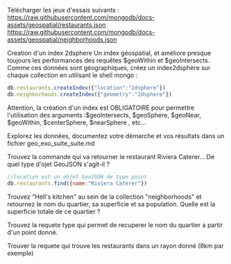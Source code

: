 Télécharger les jeux d'essais suivants :
https://raw.githubusercontent.com/mongodb/docs-assets/geospatial/restaurants.json
https://raw.githubusercontent.com/mongodb/docs-assets/geospatial/neighborhoods.json

Creation d'un index 2dsphere
Un index géospatial, et améliore presque toujours les performances des requêtes $geoWithin et $geoIntersects. Comme ces données sont géographiques, créez un index2dsphère sur chaque collection en utilisant le shell mongo :
```js
db.restaurants.createIndex({"location":"2dsphere"})
db.neighborhoods.createIndex({"geometry":"2dsphere"})
```

Attention, la création d'un index est OBLIGATOIRE pour permettre l'utilisation des arguments :$geoIntersects, $geoSphere, $geoNear, $geoWithin, $centerSphere, $nearSphere , etc...

Explorez les données, documentez votre démarche et vos résultats dans un fichier geo_exo_suite_suite.md

Trouvez la commande qui va retourner le restaurant Riviera Caterer... De quel type d'ojet GeoJSON s'agit-il ?
```js
//location est un objet GeoJSON de type point
db.restaurants.find({name:"Riviera Caterer"})
```
Trouvez "Hell's kitchen" au sein de la collection "neighborhoods" et retournez le nom du quartier, sa superficie et sa population. Quelle est la superficie totale de ce quartier ?

Trouvez la requete type qui permet de recuperer le nom du quartier a partir d'un point donné.

Trouver la requete qui trouve les restaurants dans un rayon donné (8km par exemple)
